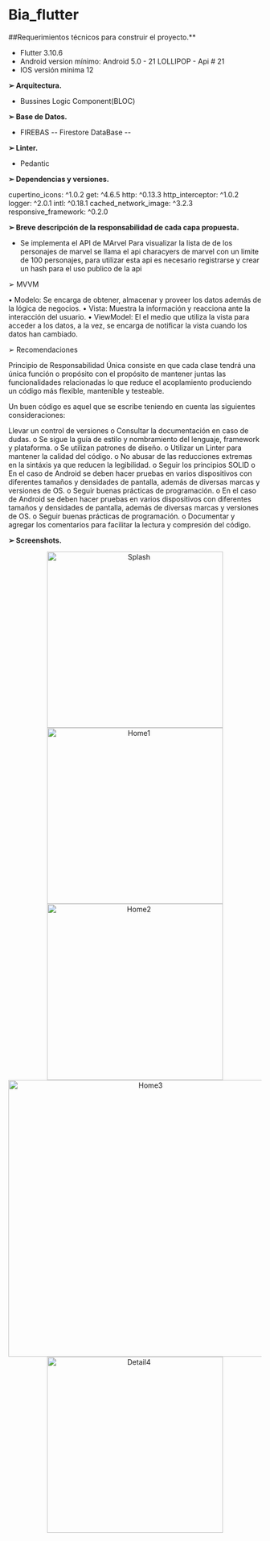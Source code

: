 # Bia_flutter
##Requerimientos técnicos para construir el proyecto.**
* Flutter 3.10.6
* Android version mínimo: Android 5.0 - 21 LOLLIPOP - Api # 21
* IOS versión mínima 12


**➢ Arquitectura.**
* Bussines Logic Component(BLOC)


**➢ Base de Datos.**
* FIREBAS -- Firestore DataBase --


**➢ Linter.**
* Pedantic

**➢ Dependencias y versiones.**

  cupertino_icons: ^1.0.2
  get: ^4.6.5
  http: ^0.13.3
  http_interceptor: ^1.0.2
  logger: ^2.0.1
  intl: ^0.18.1
  cached_network_image: ^3.2.3
  responsive_framework: ^0.2.0

**➢ Breve descripción de la responsabilidad de cada capa propuesta.**

* Se implementa el API de MArvel
  Para visualizar la lista de de los personajes de marvel se llama el api characyers de marvel con un limite de 100 personajes, para utilizar esta api es necesario registrarse y crear un hash para el uso publico de la api

➢ MVVM

• Modelo: Se encarga de obtener, almacenar y proveer los datos además de la lógica de negocios. • Vista: Muestra la información y reacciona ante la interacción del usuario. • ViewModel: El el medio que utiliza la vista para acceder a los datos, a la vez, se encarga de notificar la vista cuando los datos han cambiado.

➢ Recomendaciones

Principio de Responsabilidad Única consiste en que cada clase tendrá una única función o propósito con el propósito de mantener juntas las funcionalidades relacionadas lo que reduce el acoplamiento produciendo un código más flexible, mantenible y testeable.

Un buen código es aquel que se escribe teniendo en cuenta las siguientes consideraciones:

Llevar un control de versiones o Consultar la documentación en caso de dudas. o Se sigue la guía de estilo y nombramiento del lenguaje, framework y plataforma. o Se utilizan patrones de diseño. o Utilizar un Linter para mantener la calidad del código. o No abusar de las reducciones extremas en la sintáxis ya que reducen la legibilidad. o Seguir los principios SOLID o En el caso de Android se deben hacer pruebas en varios dispositivos con diferentes tamaños y densidades de pantalla, además de diversas marcas y versiones de OS. o Seguir buenas prácticas de programación. o En el caso de Android se deben hacer pruebas en varios dispositivos con diferentes tamaños y densidades de pantalla, además de diversas marcas y versiones de OS. o Seguir buenas prácticas de programación. o Documentar y agregar los comentarios para facilitar la lectura y compresión del código.

**➢ Screenshots.**

<p align="center">
  <img src="imagenes/splash.png" width="350" title="Splash">
  <img src="imagenes/home1.png" width="350" title="Home1">
  <img src="imagenes/home2.png" width="350" title="Home2">
  <img src="imagenes/home3.png" width="550" title="Home3">
  <img src="imagenes/detail.png" width="350" title="Detail4">
  
</p>


